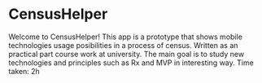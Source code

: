 # CensusHelper
Welcome to CensusHelper!
This app is a prototype that shows mobile technologies usage posibilities in a process of census.
Written as an practical part course work at university.
The main goal is to study new technologies and principles such as Rx and MVP in interesting way.
Time taken: 2h

